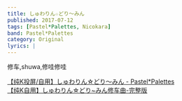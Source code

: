 ```yaml
---
title: しゅわりん☆どり〜みん
published: 2017-07-12
tags: [Pastel*Palettes, Nicokara]
band: Pastel*Palettes
category: Original
lyrics: |
---
```

修车,shuwa,修哇修哇

<summary>
    <a href="https://www.bilibili.com/video/BV12ERNYqEDg/">
        【纯K投屏/自用】しゅわりん☆どり～みん - Pastel*Palettes
    </a>
</summary>
<summary>
    <a href="https://www.bilibili.com/video/BV15LcNewEEe/">
        【纯K自用】しゅわりん☆どり~みん修车曲-完整版
    </a>
</summary>
